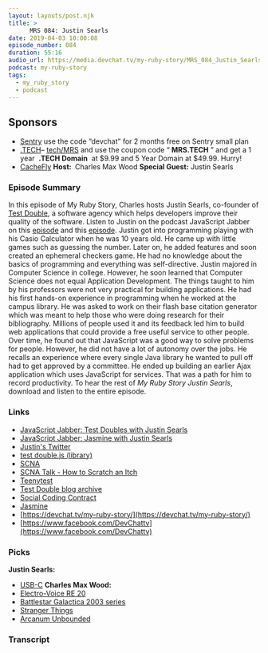 ```yaml
---
layout: layouts/post.njk
title: >
      MRS 084: Justin Searls
date: 2019-04-03 10:00:08
episode_number: 084
duration: 55:16
audio_url: https://media.devchat.tv/my-ruby-story/MRS_084_Justin_Searls.mp3
podcast: my-ruby-story
tags: 
  - my_ruby_story
  - podcast
---
```


## **Sponsors**

- [Sentry](https://sentry.io/)&nbsp;use the code “devchat” for 2 months free on Sentry small plan
- [.TECH](https://get.tech/)–&nbsp;[tech/MRS](https://get.tech/?&coupon=MRS.TECH&utm_source=Influencer&utm_medium=Podcast&utm_campaign=MyRubyStory)&nbsp;and&nbsp;use the coupon code “ **MRS.TECH** ”&nbsp;and get a 1 year&nbsp; **.TECH Domain** &nbsp;at $9.99 and 5 Year Domain at $49.99. Hurry!
- [CacheFly](https://www.cachefly.com/)
**Host:&nbsp;** Charles Max Wood **Special Guest:** Justin Searls
### **Episode Summary**
In this episode of My Ruby Story, Charles hosts Justin Searls, co-founder of [Test Double](https://testdouble.com/), a software agency which helps developers improve their quality of the software. Listen to Justin on the podcast JavaScript Jabber on this [episode](https://devchat.tv/js-jabber/226-jsj-test-doubles-with-justin-searls/) and this [episode](https://devchat.tv/js-jabber/038-jsj-jasmine-with-justin-searls/). Justin got into programming playing with his Casio Calculator when he was 10 years old. He came up with little games such as guessing the number. Later on, he added features and soon created an ephemeral checkers game. He had no knowledge about the basics of programming and everything was self-directive. Justin majored in Computer Science in college. However, he soon learned that Computer Science does not equal Application Development. The things taught to him by his professors were not very practical for building applications. He had his first hands-on experience in programming when he worked at the campus library. He was asked to work on their flash base citation generator which was meant to help those who were doing research for their bibliography. Millions of people used it and its feedback led him to build web applications that could provide a free useful service to other people. Over time, he found out that JavaScript was a good way to solve problems for people. However, he did not have a lot of autonomy over the jobs. He recalls an experience where every single Java library he wanted to pull off had to get approved by a committee. He ended up building an earlier Ajax application which uses JavaScript for services. That was a path for him to record productivity. To hear the rest of _My Ruby Story Justin Searls_, download and listen&nbsp;to the entire episode.
### **Links**

- [JavaScript Jabber: Test Doubles with Justin Searls](https://devchat.tv/ruby-rogues/rr-403-rails-needs-active-deployment-with-stefan-wintermeyer/)
- [JavaScript Jabber: Jasmine with Justin Searls](https://devchat.tv/js-jabber/038-jsj-jasmine-with-justin-searls/)
- [Justin's Twitter](https://twitter.com/searls)
- [test double.js (library)](https://github.com/testdouble/testdouble.js)
- [SCNA](https://scna.softwarecraftsmanship.org/)
- [SCNA Talk - How to Scratch an Itch](https://blog.testdouble.com/posts/2016-12-01-a-creativity-talk.html)
- [Teenytest](https://github.com/testdouble/teenytest)
- [Test Double blog archive](https://blog.testdouble.com/archive)
- [Social Coding Contract](https://blog.testdouble.com/posts/2014-12-02-the-social-coding-contract.html)
- [Jasmine](https://jasmine.github.io/)
- [https://devchat.tv/my-ruby-story/](https://devchat.tv/my-ruby-story/)
- [https://www.facebook.com/DevChattv](https://www.facebook.com/DevChattv)

### **Picks**
 **Justin Searls:**
- [USB-C](https://en.wikipedia.org/wiki/USB-C)
**Charles Max Wood:**
- [Electro-Voice RE 20](https://www.electrovoice.com/product.php?id=91)
- [Battlestar Galactica&nbsp;2003 series](https://www.imdb.com/title/tt0314979/)
- [Stranger Things](https://www.netflix.com/ph/title/80057281)
- [Arcanum Unbounded](https://brandonsanderson.com/books/cosmere-short-fiction/arcanum-unbounded/)


### Transcript


